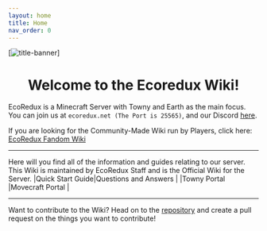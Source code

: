 ```yaml
---
layout: home
title: Home
nav_order: 0
---
```



[![title-banner](https://media.discordapp.net/attachments/1096551392631590956/1140896468144750592/eocreduxs2.png)]

# <div align="center"> Welcome to the Ecoredux Wiki! </div>
EcoRedux is a Minecraft Server with Towny and Earth as the main focus.
You can join us at `ecoredux.net (The Port is 25565)`,
and our Discord [here](discord.gg/ecoredux).

If you are looking for the Community-Made Wiki run by Players, click here: [EcoRedux Fandom Wiki](https://ecoredux.fandom.com/wiki/EcoRedux_Wiki)


---

Here will you find all of the information and guides relating to our server.
This Wiki is maintained by EcoRedux Staff and is the Official Wiki for the Server.
|Quick Start Guide|Questions and Answers |
|Towny Portal  |Movecraft Portal |

---
Want to contribute to the Wiki? Head on to the [repository](https://github.com/EcoRedux/EcoRedux-Wiki) and create a pull request on the things you want to contribute!
